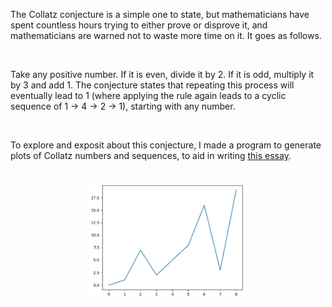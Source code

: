 The Collatz conjecture is a simple one to state, but mathematicians have spent countless hours trying to either prove or disprove it, and mathematicians are warned not to waste more time on it. It goes as follows.

<br>

Take any positive number. If it is even, divide it by 2. If it is odd, multiply it by 3 and add 1. The conjecture states that repeating this process will eventually lead to 1 (where applying the rule again leads to a cyclic sequence of 1 -> 4 -> 2 -> 1), starting with any number.

<br>

To explore and exposit about this conjecture, I made a program to generate plots of Collatz numbers and sequences, to aid in writing <u><a href="https://medium.com/@varadkulk123/the-collatz-conjecture-68130a357486" target="_blank" rel="noopener noreferrer">this essay</a></u>.

<br>

<div style="display: flex; justify-content: center;">
    <img src="/media/collatz.png" width="50%">
</div>